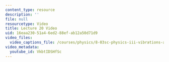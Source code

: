 ```yaml
---
content_type: resource
description: ''
file: null
resourcetype: Video
title: Lecture 20 Video
uid: 16eaa230-51a4-6ed2-88ef-ab12a50d71d9
video_files:
  video_captions_file: /courses/physics/8-03sc-physics-iii-vibrations-and-waves-fall-2016/part-iii-optics/lecture-20/lecture-20-video/VkbtIDSHfSc.vtt
video_metadata:
  youtube_id: VkbtIDSHfSc
---
```

